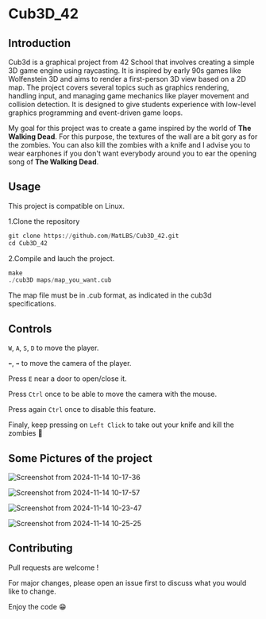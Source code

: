 # Cub3D_42

## Introduction
Cub3d is a graphical project from 42 School that involves creating a simple 3D game engine using raycasting. It is inspired by early 90s games like Wolfenstein 3D and aims to render a first-person 3D view based on a 2D map. The project covers several topics such as graphics rendering, handling input, and managing game mechanics like player movement and collision detection. It is designed to give students experience with low-level graphics programming and event-driven game loops.

My goal for this project was to create a game inspired by the world of **The Walking Dead**. For this purpose, the textures of the wall are a bit gory as for the zombies. You can also kill the zombies with a knife and I advise you to wear earphones if you don't want everybody around you to ear the opening song of **The Walking Dead**.

## Usage
This project is compatible on Linux.


1.Clone the repository
```python
git clone https://github.com/MatLBS/Cub3D_42.git
cd Cub3D_42
```
2.Compile and lauch the project.
```python
make
./cub3D maps/map_you_want.cub
```
The map file must be in .cub format, as indicated in the cub3d specifications.

## Controls
`W`, `A`, `S`, `D` to move the player.

`⬅️`, `➡️` to move the camera of the player.

Press `E` near a door to open/close it.

Press `Ctrl` once to be able to move the camera with the mouse.

Press again `Ctrl` once to disable this feature.

Finaly, keep pressing on `Left Click` to take out your knife and kill the zombies 🧟

## Some Pictures of the project

![Screenshot from 2024-11-14 10-17-36](https://github.com/user-attachments/assets/47939418-6bc5-4731-bd99-6c65d6a8f841)

![Screenshot from 2024-11-14 10-17-57](https://github.com/user-attachments/assets/5b42fbf5-1c10-4e19-90fb-b2e4f821ef58)

![Screenshot from 2024-11-14 10-23-47](https://github.com/user-attachments/assets/69d3e8ac-bf93-4a9a-96ec-15c56f4706c0)

![Screenshot from 2024-11-14 10-25-25](https://github.com/user-attachments/assets/1289c926-3c98-4f01-95a9-e260636ec5c3)

## Contributing

Pull requests are welcome !

For major changes, please open an issue first to discuss what you would like to change.

Enjoy the code 😁
